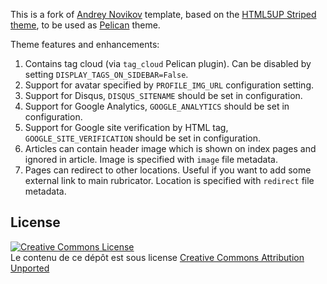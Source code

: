This is a fork of [Andrey Novikov](https://github.com/andreynovikov/pelican-html5up-striped) template, based on the [HTML5UP Striped theme](http://html5up.net/striped), to be used as [Pelican](http://getpelican.com/) theme.

Theme features and enhancements:

1. Contains tag cloud (via `tag_cloud` Pelican plugin). Can be disabled by setting `DISPLAY_TAGS_ON_SIDEBAR=False`.
2. Support for avatar specified by `PROFILE_IMG_URL` configuration setting.
3. Support for Disqus, `DISQUS_SITENAME` should be set in configuration.
4. Support for Google Analytics, `GOOGLE_ANALYTICS` should be set in configuration.
5. Support for Google site verification by HTML tag, `GOOGLE_SITE_VERIFICATION` should be set in configuration.
6. Articles can contain header image which is shown on index pages and ignored in article. Image is specified with `image` file metadata.
7. Pages can redirect to other locations. Useful if you want to add some external link to main rubricator. Location is specified with `redirect` file metadata.


## License

<a rel="license" href="http://creativecommons.org/licenses/by/3.0/"><img alt="Creative Commons License" style="border-width:0" src="https://i.creativecommons.org/l/by/3.0/88x31.png" /></a><br />Le contenu de ce dépôt est sous license <a rel="license" href="http://creativecommons.org/licenses/by/3.0/">Creative Commons Attribution Unported</a>

